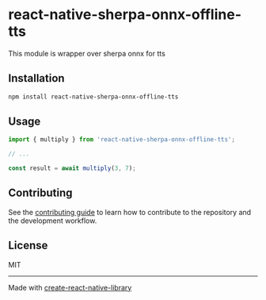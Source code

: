 # react-native-sherpa-onnx-offline-tts

This module is wrapper over sherpa onnx for tts

## Installation

```sh
npm install react-native-sherpa-onnx-offline-tts
```

## Usage


```js
import { multiply } from 'react-native-sherpa-onnx-offline-tts';

// ...

const result = await multiply(3, 7);
```


## Contributing

See the [contributing guide](CONTRIBUTING.md) to learn how to contribute to the repository and the development workflow.

## License

MIT

---

Made with [create-react-native-library](https://github.com/callstack/react-native-builder-bob)
